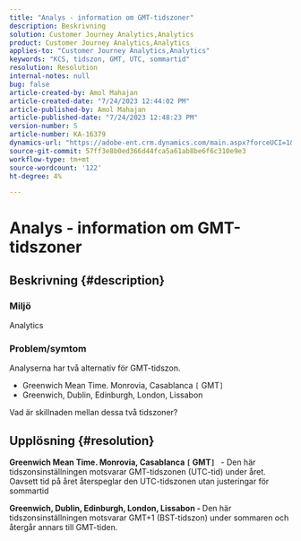 ```yaml
---
title: "Analys - information om GMT-tidszoner"
description: Beskrivning
solution: Customer Journey Analytics,Analytics
product: Customer Journey Analytics,Analytics
applies-to: "Customer Journey Analytics,Analytics"
keywords: "KCS, tidszon, GMT, UTC, sommartid"
resolution: Resolution
internal-notes: null
bug: false
article-created-by: Amol Mahajan
article-created-date: "7/24/2023 12:44:02 PM"
article-published-by: Amol Mahajan
article-published-date: "7/24/2023 12:48:23 PM"
version-number: 5
article-number: KA-16379
dynamics-url: "https://adobe-ent.crm.dynamics.com/main.aspx?forceUCI=1&pagetype=entityrecord&etn=knowledgearticle&id=c0720dc4-1f2a-ee11-bdf4-6045bd006b3d"
source-git-commit: 57ff3e8b0ed366d44fca5a61ab8be6f6c310e9e3
workflow-type: tm+mt
source-wordcount: '122'
ht-degree: 4%

---
```


# Analys - information om GMT-tidszoner

## Beskrivning {#description}


### <b>Miljö</b>

Analytics 



### <b>Problem/symtom</b>

Analyserna har två alternativ för GMT-tidszon.

- Greenwich Mean Time. Monrovia, Casablanca `[` GMT`]`
- Greenwich, Dublin, Edinburgh, London, Lissabon


Vad är skillnaden mellan dessa två tidszoner?


## Upplösning {#resolution}


<b>Greenwich Mean Time. Monrovia, Casablanca `[` GMT`]`  </b> - Den här tidszonsinställningen motsvarar GMT-tidszonen (UTC-tid) under året. Oavsett tid på året återspeglar den UTC-tidszonen utan justeringar för sommartid

<b>Greenwich, Dublin, Edinburgh, London, Lissabon - </b>Den här tidszonsinställningen motsvarar GMT+1 (BST-tidszon) under sommaren och återgår annars till GMT-tiden.


